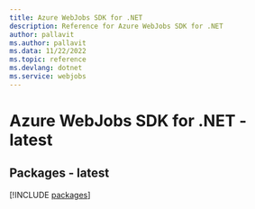 ```yaml
---
title: Azure WebJobs SDK for .NET
description: Reference for Azure WebJobs SDK for .NET
author: pallavit
ms.author: pallavit
ms.data: 11/22/2022
ms.topic: reference
ms.devlang: dotnet
ms.service: webjobs
---
```

# Azure WebJobs SDK for .NET - latest
## Packages - latest
[!INCLUDE [packages](webjobs-index.md)]